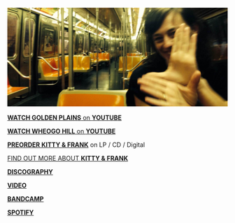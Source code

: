 ![](data/image/news/ltrain1.jpg)

[**WATCH GOLDEN PLAINS** on **YOUTUBE**](https://www.youtube.com/watch?v=0n690pcpRtI)

[**WATCH WHEOGO HILL** on **YOUTUBE**](https://www.youtube.com/watch?v=yIl6_gXz4XA)

<!--[**LISTEN TO WHEOGO HILL** on **BANDCAMP**](https://luciethorne.bandcamp.com/track/wheogo-hill-single-2) or [**SPOTIFY**](spotify:album:35nF8PingAXxlpSx9hLpKq)-->

<!--[**LISTEN TO GOLDEN PLAINS** on **BANDCAMP**](http://luciethorne.bandcamp.com/track/golden-plains)--> 

[**PREORDER KITTY & FRANK**](https://luciethorne.bandcamp.com/album/pre-order-kitty-frank) on LP / CD / Digital
 
[FIND OUT MORE ABOUT **KITTY & FRANK**](?p=albums/kitty-and-frank) 

[**DISCOGRAPHY**](?p=albums)

[**VIDEO**](?p=video)

[**BANDCAMP**](https://luciethorne.bandcamp.com/)

[**SPOTIFY**](spotify:track:2XBK3BnKs1GaeEwbu3bioJ)

<!--
<div class="yt-entry">
  <div class="yt-img">
    <a href="https://www.youtube.com/watch?v=DxTKUIL_tpI">
      <img src="http://i.ytimg.com/vi/DxTKUIL_tpI/default.jpg" width="120" height="90" />
    </a>
  </div>
  <div class="yt-txt">
    <a href="https://www.youtube.com/watch?v=DxTKUIL_tpI">The Rushing Dark</a><br />
    Video by Heike Qualitz
  </div>
</div>
-->